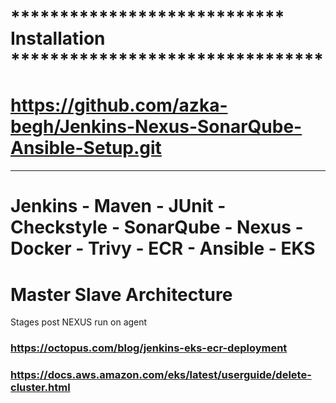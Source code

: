 # **************************** Installation ********************************
# https://github.com/azka-begh/Jenkins-Nexus-SonarQube-Ansible-Setup.git
*************************************************************************
# Jenkins - Maven - JUnit - Checkstyle - SonarQube - Nexus - Docker - Trivy - ECR - Ansible - EKS
# Master Slave Architecture
Stages post NEXUS run on agent

### https://octopus.com/blog/jenkins-eks-ecr-deployment
### https://docs.aws.amazon.com/eks/latest/userguide/delete-cluster.html
